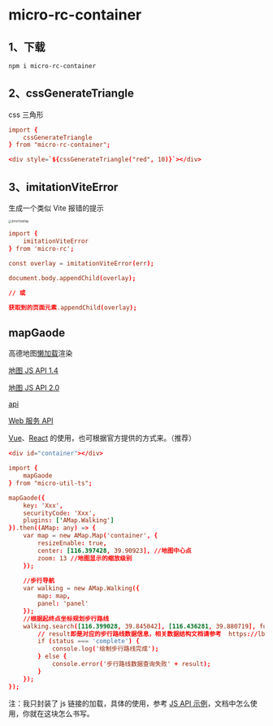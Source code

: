 # micro-rc-container

## 1、下载

```bash
npm i micro-rc-container
```

## 2、cssGenerateTriangle

css 三角形

```rc
import {
    cssGenerateTriangle
} from "micro-rc-container";

<div style=`${cssGenerateTriangle("red", 10)}`></div>
```

## 3、imitationViteError

生成一个类似 Vite 报错的提示

<img src="https://not-have.github.io/file/images/vite-error.png" alt="ErrorOverlay" style="zoom:40%;" />

```rc
import {
    imitationViteError
} from 'micro-rc';

const overlay = imitationViteError(err);

document.body.appendChild(overlay);

// 或

获取到的页面元素.appendChild(overlay);
```

## mapGaode

高德地图[懒加载](https://lbs.amap.com/api/javascript-api-v2/guide/abc/load)渲染

[地图 JS API 1.4](https://lbs.amap.com/api/javascript-api/summary)

[地图 JS API 2.0](https://lbs.amap.com/api/javascript-api-v2/summary)

[api](https://lbs.amap.com/api)

[Web 服务 API](https://lbs.amap.com/api/webservice/summary)

[Vue](https://lbs.amap.com/api/javascript-api-v2/guide/abc/amap-vue)、[React](https://lbs.amap.com/api/javascript-api-v2/guide/abc/amap-react) 的使用，也可根据官方提供的方式来。（推荐）

```rc
<div id="container"></div>

import {
    mapGaode
} from "micro-util-ts";

mapGaode({
    key: 'Xxx',
    securityCode: 'Xxx',
    plugins: ['AMap.Walking']
}).then((AMap: any) => {
    var map = new AMap.Map('container', {
        resizeEnable: true,
        center: [116.397428, 39.90923], //地图中心点
        zoom: 13 //地图显示的缩放级别
    });
 
    //步行导航
    var walking = new AMap.Walking({
        map: map,
        panel: 'panel'
    });
    //根据起终点坐标规划步行路线
    walking.search([116.399028, 39.845042], [116.436281, 39.880719], function (status, result) {
        // result即是对应的步行路线数据信息，相关数据结构文档请参考  https://lbs.amap.com/api/javascript-api/reference/route-search#m_WalkingResult
        if (status === 'complete') {
            console.log('绘制步行路线完成');
        } else {
            console.error('步行路线数据查询失败' + result);
        }
    });
});
```

注：我只封装了 js 链接的加载，具体的使用，参考 [JS API 示例](https://lbs.amap.com/demo/javascript-api-v2/example/map-lifecycle/map-show)，文档中怎么使用，你就在这块怎么书写。
